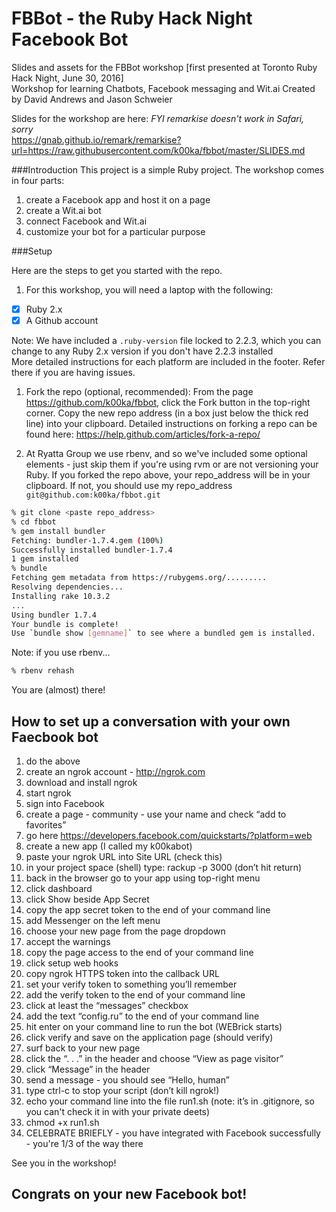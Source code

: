 FBBot - the Ruby Hack Night Facebook Bot
========================================

Slides and assets for the FBBot workshop [first presented at Toronto Ruby Hack Night, June 30, 2016]  
Workshop for learning Chatbots, Facebook messaging and Wit.ai
Created by David Andrews and Jason Schweier  

Slides for the workshop are here: _FYI remarkise doesn't work in Safari, sorry_  
https://gnab.github.io/remark/remarkise?url=https://raw.githubusercontent.com/k00ka/fbbot/master/SLIDES.md

###Introduction
This project is a simple Ruby project. The workshop comes in four parts:
1. create a Facebook app and host it on a page
1. create a Wit.ai bot
1. connect Facebook and Wit.ai
1. customize your bot for a particular purpose

###Setup

Here are the steps to get you started with the repo.

1. For this workshop, you will need a laptop with the following:
  - [x] Ruby 2.x  
  - [x] A Github account  

  Note: We have included a ``.ruby-version`` file locked to 2.2.3, which you can change to any Ruby 2.x version if you don't have 2.2.3 installed  
  More detailed instructions for each platform are included in the footer. Refer there if you are having issues.

1. Fork the repo (optional, recommended):
  From the page https://github.com/k00ka/fbbot, click the Fork button in the top-right corner. Copy the new repo address (in a box just below the thick red line) into your clipboard. Detailed instructions on forking a repo can be found here: https://help.github.com/articles/fork-a-repo/

1. At Ryatta Group we use rbenv, and so we've included some optional elements - just skip them if you're using rvm or are not versioning your Ruby. If you forked the repo above, your repo_address will be in your clipboard. If not, you should use my repo_address ``git@github.com:k00ka/fbbot.git``

  ```sh
  % git clone <paste repo_address>
  % cd fbbot
  % gem install bundler
  Fetching: bundler-1.7.4.gem (100%)
  Successfully installed bundler-1.7.4
  1 gem installed
  % bundle
  Fetching gem metadata from https://rubygems.org/.........
  Resolving dependencies...
  Installing rake 10.3.2
  ...
  Using bundler 1.7.4
  Your bundle is complete!
  Use `bundle show [gemname]` to see where a bundled gem is installed.
  ```
  Note: if you use rbenv...
  ```sh
  % rbenv rehash
  ```
  You are (almost) there!

## How to set up a conversation with your own Faecbook bot

1. do the above
1. create an ngrok account - http://ngrok.com
1. download and install ngrok
1. start ngrok
1. sign into Facebook
1. create a page - community - use your name and check “add to favorites”
1. go here https://developers.facebook.com/quickstarts/?platform=web
1. create a new app (I called my k00kabot)
1. paste your ngrok URL into Site URL (check this)
1. in your project space (shell) type: rackup -p 3000 (don’t hit return)
1. back in the browser go to your app using top-right menu
1. click dashboard
1. click Show beside App Secret
1. copy the app secret token to the end of your command line
1. add Messenger on the left menu
1. choose your new page from the page dropdown
1. accept the warnings
1. copy the page access to the end of your command line
1. click setup web hooks
1. copy ngrok HTTPS token into the callback URL
1. set your verify token to something you’ll remember
1. add the verify token to the end of your command line
1. click at least the “messages” checkbox
1. add the text “config.ru” to the end of your command line
1. hit enter on your command line to run the bot (WEBrick starts)
1. click verify and save on the application page (should verify)
1. surf back to your new page
1. click the “. . .” in the header and choose “View as page visitor”
1. click “Message” in the header
1. send a message - you should see “Hello, human”
1. type ctrl-c to stop your script (don’t kill ngrok!)
1. echo your command line into the file run1.sh (note: it’s in .gitignore, so you can't check it in with your private deets)
1. chmod +x run1.sh
1. CELEBRATE BRIEFLY - you have integrated with Facebook successfully - you're 1/3 of the way there

See you in the workshop!

## Congrats on your new Facebook bot!
